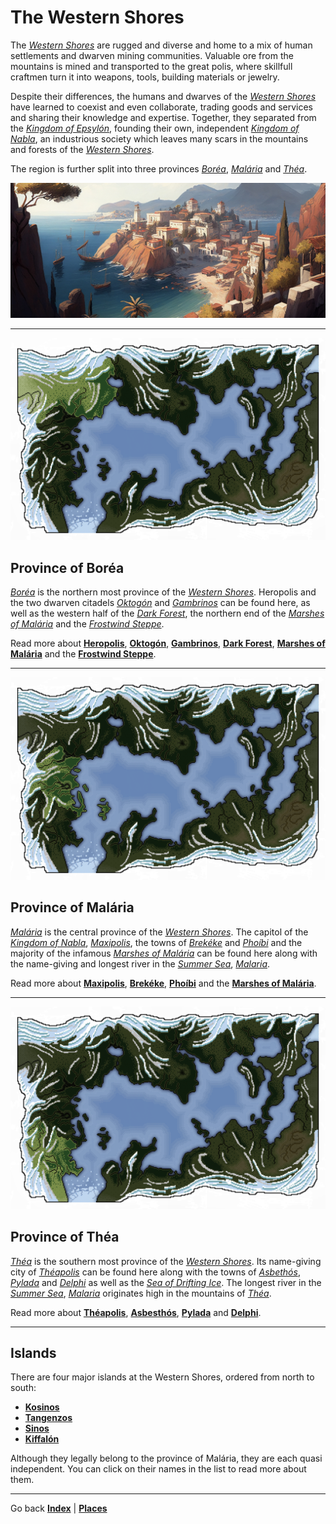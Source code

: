 # The Western Shores
The [*Western Shores*](./glossary.md#western-shores) are rugged and diverse and home to a mix of human settlements and dwarven mining communities. Valuable ore from the mountains is mined and transported to the great polis, where skillfull craftmen turn it into weapons, tools, building materials or jewelry.

Despite their differences, the humans and dwarves of the [*Western Shores*](./glossary.md#western-shores) have learned to coexist and even collaborate, trading goods and services and sharing their knowledge and expertise. Together, they separated from the [*Kingdom of Epsylón*](./glossary.md#kingdom-of-epsylón), founding their own, independent [*Kingdom of Nabla*](./glossary.md#kingdom-of-nabla), an industrious society which leaves many scars in the mountains and forests of the [*Western Shores*](./glossary.md#western-shores).

The region is further split into three provinces [*Boréa*](#province-of-boréa), [*Malária*](#province-of-malária) and [*Théa*](#province-of-théa).

![A view of Maxipolis](./images/img044_banner.png)

---

<img src="./images/highlight_borea.png" id="fright">

## Province of Boréa

[*Boréa*](./glossary.md#boréa) is the northern most province of the [*Western Shores*](./glossary.md#western-shores). Heropolis and the two dwarven citadels [*Oktogón*](./glossary.md#oktogón) and [*Gambrinos*](./glossary.md#gambrinos) can be found here, as well as the western half of the [*Dark Forest*](./glossary.md#dark-forest), the northern end of the [*Marshes of Malária*](./glossary.md#marshes-of-malária) and the [*Frostwind Steppe*](./glossary.md#frostwind-steppe).

Read more about [**Heropolis**](./heropolis.md), [**Oktogón**](./dwarves.md#oktogón-citadel), [**Gambrinos**](./dwarves.md#gambrinos-citadel), [**Dark Forest**](./darkforest.md), [**Marshes of Malária**](./marshesofmalaria.md) and the [**Frostwind Steppe**](./frostwindsteppe.md).

---

<img src="./images/highlight_malaria.png" id="fleft">

## Province of Malária

[*Malária*](./glossary.md#malária) is the central province of the [*Western Shores*](./glossary.md#western-shores). The capitol of the [*Kingdom of Nabla*](./glossary.md#kingdom-of-nabla), [*Maxipolis*](./glossary.md#maxipolis), the towns of [*Brekéke*](./glossary.md#brekéke) and [*Phoíbi*](./glossary.md#phoíbi) and the majority of the infamous [*Marshes of Malária*](./glossary.md#marshes-of-malária) can be found here along with the name-giving and longest river in the [*Summer Sea*](./glossary.md#summer-sea), [*Malaria*](./glossary.md#malaria-river).

Read more about [**Maxipolis**](./maxipolis.md), [**Brekéke**](./brekeke.md), [**Phoíbi**](./phoibi.md) and the [**Marshes of Malária**](./marshesofmalaria.md).

---

<img src="./images/highlight_thea.png" id="fright">

## Province of Théa

[*Théa*](./glossary.md#théa) is the southern most province of the [*Western Shores*](./westernshores.md). Its name-giving city of [*Théapolis*](./glossary.md#théapolis) can be found here along with the towns of [*Asbethós*](./glossary.md#asbesthós), [*Pylada*](./glossary.md#pylada) and [*Delphi*](./glossary.md#delphi) as well as the [*Sea of Drifting Ice*](./glossary.md#sea-of-drifting-ice). The longest river in the [*Summer Sea*](./glossary.md#summer-sea), [*Malaria*](./glossary.md#malaria-river) originates high in the mountains of [*Théa*](./glossary.md#théa). 

Read more about [**Théapolis**](./theapolis.md), [**Asbesthós**](./asbesthos.md), [**Pylada**](./pylada.md) and [**Delphi**](./delphi.md).

---

## Islands

There are four major islands at the Western Shores, ordered from north to south:

* [**Kosinos**](./kosinos.md)
* [**Tangenzos**](./tangenzos.md)
* [**Sinos**](./sinos.md)
* [**Kiffalón**](./kiffalon.md) 

Although they legally belong to the province of Malária, they are each quasi independent. You can click on their names in the list to read more about them.

---

Go back [**Index**](./index.md) | [**Places**](./places.md)